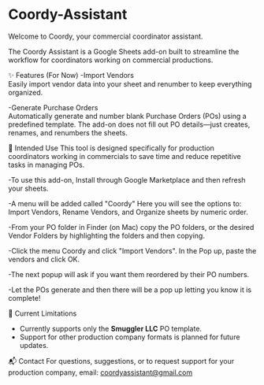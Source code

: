 # Coordy-Assistant
Welcome to Coordy, your commercial coordinator assistant. 

The Coordy Assistant is a Google Sheets add-on built to streamline the workflow for coordinators working on commercial productions.


✨ Features (For Now)
-Import Vendors  
Easily import vendor data into your sheet and renumber to keep everything organized.

-Generate Purchase Orders  
Automatically generate and number blank Purchase Orders (POs) using a predefined template. The add-on does not fill out PO details—just creates, renames, and renumbers the sheets.


🎯 Intended Use
This tool is designed specifically for production coordinators working in commercials to save time and reduce repetitive tasks in managing POs.

-To use this add-on, Install through Google Marketplace and then refresh your sheets.

-A menu will be added called "Coordy" Here you will see the options to: Import Vendors, Rename Vendors, and Organize sheets by numeric order.

-From your PO folder in Finder (on Mac) copy the PO folders, or the desired Vendor Folders by highlighting the folders and then copying.

-Click the menu Coordy and click "Import Vendors". In the Pop up, paste the vendors and click OK. 

-The next popup will ask if you want them reordered by their PO numbers. 

-Let the POs generate and then there will be a pop up letting you know it is complete!

📝 Current Limitations
- Currently supports only the **Smuggler LLC** PO template.
- Support for other production company formats is planned for future updates.


📬 Contact
For questions, suggestions, or to request support for your production company, email: coordyassistant@gmail.com

